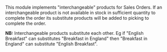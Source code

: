 This module implements "interchangeable" products for Sales Orders. 
If an interchangeable product is not available in stock in sufficient quantity to complete the order its substitute products will be added to picking to complete the order.

**NB:** Interchangeable products substitute each other. Eg if "English Breakfast" can substitutes "Breakfast in England" then "Breakfast in England" can substitute "English Breakfast".

